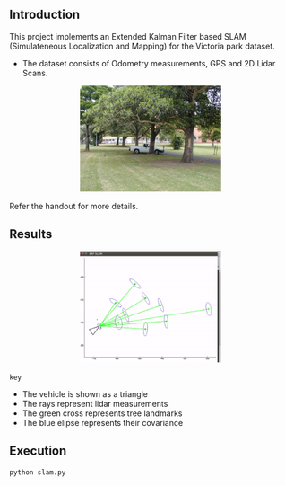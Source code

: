## Introduction
This project implements an Extended Kalman Filter based SLAM (Simulateneous Localization and Mapping) for the Victoria park dataset.

* The dataset consists of Odometry measurements, GPS and 2D Lidar Scans.
<p align="center">
 <img src="./assets/truck.jpg" width="50%">
</p>

Refer the handout for more details.

## Results

<p align="center">
 <img src="./assets/slam.gif" width="50%">
</p>

`key`
* The vehicle is shown as a triangle
* The rays represent lidar measurements
* The green cross represents tree landmarks
* The blue elipse represents their covariance

## Execution
```
python slam.py
```


